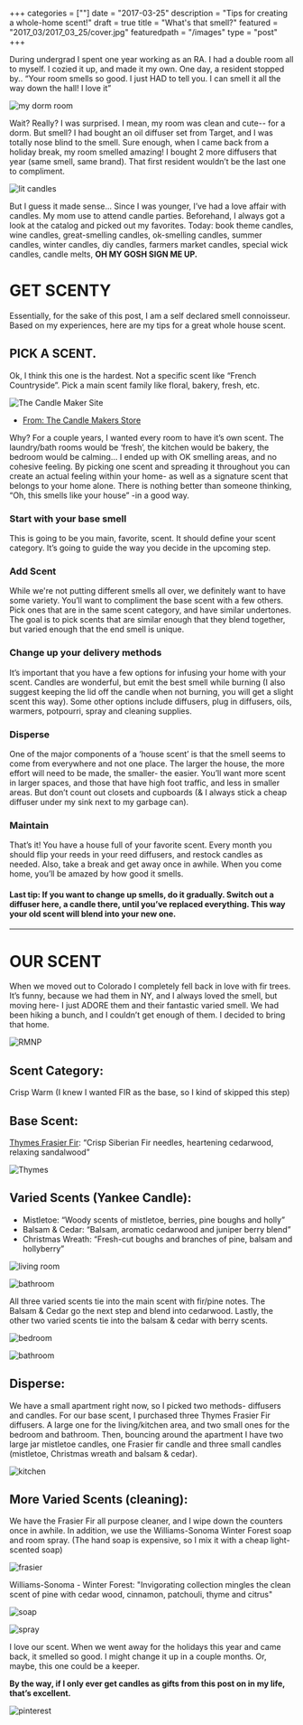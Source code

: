 +++
categories = [""]
date = "2017-03-25"
description = "Tips for creating a whole-home scent!"
draft = true
title = "What's that smell?"
featured = "2017_03/2017_03_25/cover.jpg"
featuredpath = "/images"
type = "post"
+++

During undergrad I spent one year working as an RA. I had a double room all to myself. I cozied it up, and made it my own. One day, a resident stopped by.. “Your room smells so good. I just HAD to tell you. I can smell it all the way down the hall! I love it”

![my dorm room](/images/2017_03/2017_03_25/dorm.png)

Wait? Really? I was surprised. I mean, my room was clean and cute-- for a dorm. But smell? I had bought an oil diffuser set from Target, and I was totally nose blind to the smell. Sure enough, when I came back from a holiday break, my room smelled amazing! I bought 2 more diffusers that year (same smell, same brand). That first resident wouldn’t be the last one to compliment.

![lit candles](/images/2017_03/2017_03_25/light.jpg)

But I guess it made sense... Since I was younger, I’ve had a love affair with candles. My mom use to attend candle parties. Beforehand, I always got a look at the catalog and picked out my favorites. Today: book theme candles, wine candles, great-smelling candles, ok-smelling candles, summer candles, winter candles, diy candles, farmers market candles, special wick candles, candle melts, **OH MY GOSH SIGN ME UP.**

# GET SCENTY

Essentially, for the sake of this post, I am a self declared smell connoisseur. Based on my experiences, here are my tips for a great whole house scent.

## PICK A SCENT.
Ok, I think this one is the hardest. Not a specific scent like “French Countryside”. Pick a main scent family like floral, bakery, fresh, etc.

![The Candle Maker Site](/images/2017_03/2017_03_25/candlemaker.png)
- [From: The Candle Makers Store](https://thecandlemakersstore.com/fragrances/fragrance-categories.html)

Why? For a couple years, I wanted every room to have it’s own scent. The laundry/bath rooms would be ‘fresh’, the kitchen would be bakery, the bedroom would be calming... I ended up with OK smelling areas, and no cohesive feeling. By picking one scent and spreading it throughout you can create an actual feeling within your home- as well as a signature scent that belongs to your home alone. There is nothing better than someone thinking, “Oh, this smells like your house” -in a good way.

### Start with your base smell
This is going to be you main, favorite, scent. It should define your scent category. It’s going to guide the way you decide in the upcoming step.

### Add Scent
While we're not putting different smells all over, we definitely want to have some variety. You’ll want to compliment the base scent with a few others. Pick ones that are in the same scent category, and have similar undertones. The goal is to pick scents that are similar enough that they blend together, but varied enough that the end smell is unique.

### Change up your delivery methods
It’s important that you have a few options for infusing your home with your scent. Candles are wonderful, but emit the best smell while burning (I also suggest keeping the lid off the candle when not burning, you will get a slight scent this way). Some other options include diffusers, plug in diffusers, oils, warmers, potpourri, spray and cleaning supplies.

### Disperse
One of the major components of a ‘house scent’ is that the smell seems to come from everywhere and not one place. The larger the house, the more effort will need to be made, the smaller- the easier. You’ll want more scent in larger spaces, and those that have high foot traffic, and less in smaller areas. But don’t count out closets and cupboards (& I always stick a cheap diffuser under my sink next to my garbage can).

### Maintain
That’s it! You have a house full of your favorite scent. Every month you should flip your reeds in your reed diffusers, and restock candles as needed. Also, take a break and get away once in awhile. When you come home, you’ll be amazed by how good it smells.

#### Last tip: If you want to change up smells, do it gradually. Switch out a diffuser here, a candle there, until you’ve replaced everything. This way your old scent will blend into your new one.

*****

# OUR SCENT

When we moved out to Colorado I completely fell back in love with fir trees. It’s funny, because we had them in NY, and I always loved the smell, but moving here- I just ADORE them and their fantastic varied smell. We had been hiking a bunch, and I couldn’t get enough of them. I decided to bring that home.

![RMNP](/images/2017_03/2017_03_25/rmnp.jpg)

## Scent Category:
Crisp Warm (I knew I wanted FIR as the base, so I kind of skipped this step)

## Base Scent:
[Thymes Frasier Fir](http://www.thymes.com/Fragrances/Frasier-Fir/):  “Crisp Siberian Fir needles, heartening cedarwood, relaxing sandalwood”

![Thymes](/images/2017_03/2017_03_25/Thymes.png)


## Varied Scents (Yankee Candle):
- Mistletoe: “Woody scents of mistletoe, berries, pine boughs and holly”
- Balsam & Cedar: “Balsam, aromatic cedarwood and juniper berry blend”
- Christmas Wreath: “Fresh-cut boughs and branches of pine, balsam and hollyberry”

![living room](/images/2017_03/2017_03_25/living.jpg)

![bathroom](/images/2017_03/2017_03_25/bath.jpg)

All three varied scents tie into the main scent with fir/pine notes. The Balsam & Cedar go the next step and blend into cedarwood. Lastly, the other two varied scents tie into the balsam & cedar with berry scents.

![bedroom](/images/2017_03/2017_03_25/bedroom.jpg)

![bathroom](/images/2017_03/2017_03_25/desk.jpg)

## Disperse:
We have a small apartment right now, so I picked two methods- diffusers and candles. For our base scent, I purchased three Thymes Frasier Fir diffusers. A large one for the living/kitchen area, and two small ones for the bedroom and bathroom. Then, bouncing around the apartment I have two large jar mistletoe candles, one Frasier fir candle and three small candles (mistletoe, Christmas wreath and balsam & cedar).

![kitchen](/images/2017_03/2017_03_25/kitchen.jpg)

## More Varied Scents (cleaning):
We have the Frasier Fir all purpose cleaner, and I wipe down the counters once in awhile. In addition, we use the Williams-Sonoma Winter Forest soap and room spray. (The hand soap is expensive, so I mix it with a cheap light-scented soap)

![frasier](/images/2017_03/2017_03_25/fraiserfir.JPG)

 Williams-Sonoma - Winter Forest: "Invigorating collection mingles the clean scent of pine with cedar wood, cinnamon, patchouli, thyme and citrus"

![soap](/images/2017_03/2017_03_25/soap.jpg)

![spray](/images/2017_03/2017_03_25/spray.jpg)

I love our scent. When we went away for the holidays this year and came back, it smelled so good. I might change it up in a couple months. Or, maybe, this one could be a keeper.

**By the way, if I only ever get candles as gifts from this post on in my life, that’s excellent.**

![pinterest](/images/2017_03/2017_03_25/pinterest.jpg)

